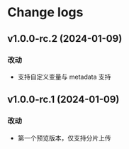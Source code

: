 # Change logs

## v1.0.0-rc.2 (2024-01-09)

### 改动

- 支持自定义变量与 metadata 支持

## v1.0.0-rc.1 (2024-01-09)

### 改动

- 第一个预览版本，仅支持分片上传
